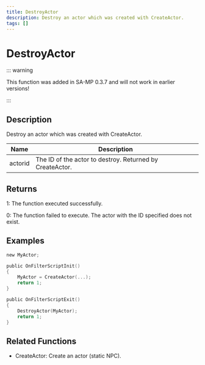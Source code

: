 ```yaml
---
title: DestroyActor
description: Destroy an actor which was created with CreateActor.
tags: []
---
```


# DestroyActor

<TagLinks />

::: warning

This function was added in SA-MP 0.3.7 and will not work in earlier versions!

:::

## Description

Destroy an actor which was created with CreateActor.

| Name    | Description                                              |
| ------- | -------------------------------------------------------- |
| actorid | The ID of the actor to destroy. Returned by CreateActor. |

## Returns

1: The function executed successfully.

0: The function failed to execute. The actor with the ID specified does not exist.

## Examples

```c
new MyActor;

public OnFilterScriptInit()
{
    MyActor = CreateActor(...);
    return 1;
}

public OnFilterScriptExit()
{
    DestroyActor(MyActor);
    return 1;
}
```

## Related Functions

- CreateActor: Create an actor (static NPC).
